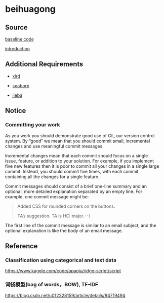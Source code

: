 # beihuagong

## Source

[baseline code](https://tianchi.aliyun.com/notebook-ai/detail?spm=5176.23888204.J_5507335000.2.4adf3920ebg6LA&postId=254984)

[introduction](https://cn.aliyun.com/page-source/tianchi/promotion/handsonailab_buct?from_alibabacloud=)

## Additional Requirements

- [xlrd](https://www.geeksforgeeks.org/how-to-install-xlrd-in-python-in-windows/)

- [seaborn](https://seaborn.pydata.org/installing.html)

- [jieba](https://anaconda.org/conda-forge/jieba)

## Notice

### Committing your work

As you work you should demonstrate good use of Git, our version control system. By “good” we mean that you should commit small, incremental changes and use meaningful commit messages.

Incremental changes mean that each commit should focus on a single issue, feature, or addition to your solution. For example, if you implement five new features then it is poor to commit all your changes in a single large commit. Instead, you should commit five times, with each commit containing all the changes for a single feature.

Commit messages should consist of a brief one-line summary and an optional, more detailed explanation separated by an empty line. For example, one commit message might be:

> Added CSS for rounded corners on the buttons.
>
> TA’s suggestion. TA is HCI major. :-)

The first line of the commit message is similar to an email subject, and the optional explanation is like the body of an email message.

## Reference

### Classification using categorical and text data

https://www.kaggle.com/code/apapiu/ridge-script/script

### 词袋模型(bag of words，BOW), TF-IDF

https://blog.csdn.net/u012328159/article/details/84719494
